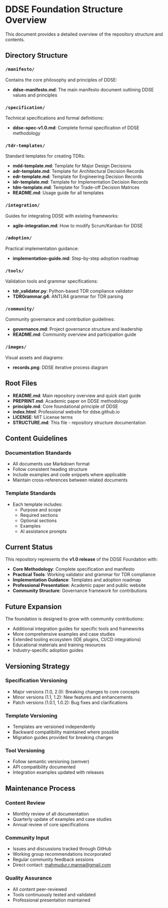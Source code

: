 # DDSE Foundation Structure Overview

This document provides a detailed overview of the repository structure and contents.

## Directory Structure

### `/manifesto/`
Contains the core philosophy and principles of DDSE:
- **ddse-manifesto.md**: The main manifesto document outlining DDSE values and principles

### `/specification/`
Technical specifications and formal definitions:
- **ddse-spec-v1.0.md**: Complete formal specification of DDSE methodology

### `/tdr-templates/`
Standard templates for creating TDRs:
- **mdd-template.md**: Template for Major Design Decisions
- **adr-template.md**: Template for Architectural Decision Records
- **edr-template.md**: Template for Engineering Decision Records
- **idr-template.md**: Template for Implementation Decision Records
- **tdm-template.md**: Template for Trade-off Decision Matrices
- **README.md**: Usage guide for all templates

### `/integration/`
Guides for integrating DDSE with existing frameworks:
- **agile-integration.md**: How to modify Scrum/Kanban for DDSE

### `/adoption/`
Practical implementation guidance:
- **implementation-guide.md**: Step-by-step adoption roadmap

### `/tools/`
Validation tools and grammar specifications:
- **tdr_validator.py**: Python-based TDR compliance validator
- **TDRGrammar.g4**: ANTLR4 grammar for TDR parsing

### `/community/`
Community governance and contribution guidelines:
- **governance.md**: Project governance structure and leadership
- **README.md**: Community overview and participation guide

### `/images/`
Visual assets and diagrams:
- **records.png**: DDSE iterative process diagram

## Root Files

- **README.md**: Main repository overview and quick start guide
- **PREPRINT.md**: Academic paper on DDSE methodology
- **principle.md**: Core foundational principle of DDSE
- **index.html**: Professional website for ddse.github.io
- **LICENSE**: MIT License terms
- **STRUCTURE.md**: This file - repository structure documentation

## Content Guidelines

### Documentation Standards

- All documents use Markdown format
- Follow consistent heading structure
- Include examples and code snippets where applicable
- Maintain cross-references between related documents

### Template Standards

- Each template includes:
  - Purpose and scope
  - Required sections
  - Optional sections
  - Examples
  - AI assistance prompts

## Current Status

This repository represents the **v1.0 release** of the DDSE Foundation with:

- **Core Methodology**: Complete specification and manifesto
- **Practical Tools**: Working validator and grammar for TDR compliance
- **Implementation Guidance**: Templates and adoption roadmap
- **Professional Presentation**: Academic paper and public website
- **Community Structure**: Governance framework for contributions

## Future Expansion

The foundation is designed to grow with community contributions:

- Additional integration guides for specific tools and frameworks
- More comprehensive examples and case studies
- Extended tooling ecosystem (IDE plugins, CI/CD integrations)
- Educational materials and training resources
- Industry-specific adoption guides

## Versioning Strategy

### Specification Versioning

- Major versions (1.0, 2.0): Breaking changes to core concepts
- Minor versions (1.1, 1.2): New features and enhancements
- Patch versions (1.0.1, 1.0.2): Bug fixes and clarifications

### Template Versioning

- Templates are versioned independently
- Backward compatibility maintained where possible
- Migration guides provided for breaking changes

### Tool Versioning

- Follow semantic versioning (semver)
- API compatibility documented
- Integration examples updated with releases

## Maintenance Process

### Content Review

- Monthly review of all documentation
- Quarterly update of examples and case studies
- Annual review of core specifications

### Community Input

- Issues and discussions tracked through GitHub
- Working group recommendations incorporated
- Regular community feedback sessions
- Direct contact: mahmudur.r.manna@gmail.com

### Quality Assurance

- All content peer-reviewed
- Tools continuously tested and validated
- Professional presentation maintained
